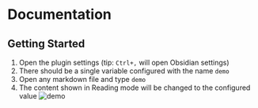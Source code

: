 # Documentation

## Getting Started
1. Open the plugin settings (tip: `Ctrl+,` will open Obsidian settings)
2. There should be a single variable configured with the name `demo`
3. Open any markdown file and type `demo`
4. The content shown in Reading mode will be changed to the configured value
![demo](./res/getting-started.gif)

